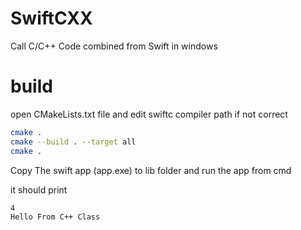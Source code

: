 # SwiftCXX
Call C/C++ Code combined from Swift in windows 




# build
open CMakeLists.txt file and edit swiftc compiler path if not correct 

```bash
cmake .
cmake --build . --target all
cmake .
```





Copy The swift app (app.exe) to lib folder
and run the app from cmd

it should print
```bash
4
Hello From C++ Class
```
